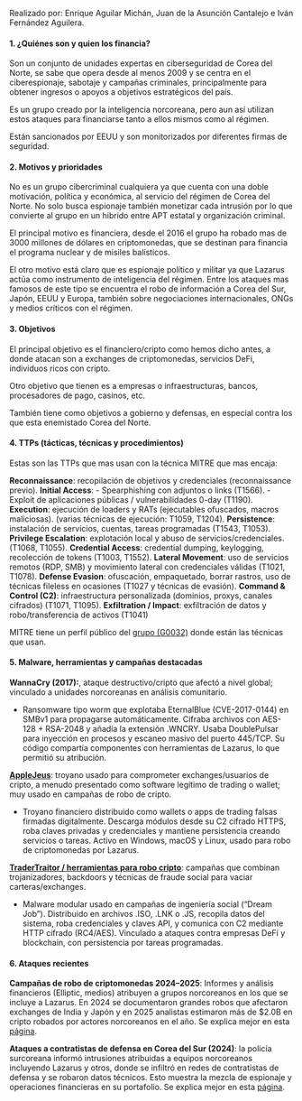 Realizado por: Enrique Aguilar Michán, Juan de la Asunción Cantalejo e Iván Fernández Aguilera.
#### 1. ¿Quiénes son y quien los financia?

Son un conjunto de unidades expertas en ciberseguridad de Corea del Norte, se sabe que opera desde al menos 2009 y se centra en el ciberespionaje, sabotaje y campañas criminales, principalmente para obtener ingresos o apoyos a objetivos estratégicos del país.

Es un grupo creado por la inteligencia norcoreana, pero aun así utilizan estos ataques para financiarse tanto a ellos mismos como al régimen.

Están sancionados por EEUU y son monitorizados por diferentes firmas de seguridad.

#### 2. Motivos y prioridades

No es un grupo cibercriminal cualquiera ya que cuenta con una doble motivación, política y económica, al servicio del régimen de Corea del Norte. No solo busca espionaje también monetizar cada intrusión por lo que convierte al grupo en un hibrido entre APT estatal y organización criminal.

El principal motivo es financiera, desde el 2016 el grupo ha robado mas de 3000 millones de dólares en criptomonedas, que se destinan para financia el programa nuclear y de misiles balísticos.

El otro motivo está claro que es espionaje político y militar ya que Lazarus actúa como instrumento de inteligencia del régimen. Entre los ataques mas famosos de este tipo se encuentra el robo de información a Corea del Sur, Japón, EEUU y Europa, también sobre negociaciones internacionales, ONGs y medios críticos con el régimen.

#### 3. Objetivos

El principal objetivo es el financiero/cripto como hemos dicho antes, a donde atacan son a exchanges de criptomonedas, servicios DeFi, individuos ricos con cripto.

Otro objetivo que tienen es a empresas o infraestructuras, bancos, procesadores de pago, casinos, etc.

También tiene como objetivos a gobierno y defensas, en especial contra los que esta enemistado Corea del Norte.

#### 4. TTPs (tácticas, técnicas y procedimientos)

Estas son las TTPs que mas usan con la técnica MITRE que mas encaja:

**Reconnaissance**: recopilación de objetivos y credenciales (reconnaissance previo). 
**Initial Access**:
	- Spearphishing con adjuntos o links (T1566).
	- Exploit de aplicaciones públicas / vulnerabilidades 0-day (T1190).
**Execution**: ejecución de loaders y RATs (ejecutables ofuscados, macros maliciosas). (varias técnicas de ejecución: T1059, T1204).
**Persistence**: instalación de servicios, cuentas, tareas programadas (T1543, T1053).
**Privilege Escalation**: explotación local y abuso de servicios/credenciales. (T1068, T1055).
**Credential Access**: credential dumping, keylogging, recolección de tokens (T1003, T1552).
**Lateral Movement**: uso de servicios remotos (RDP, SMB) y movimiento lateral con credenciales válidas (T1021, T1078).
**Defense Evasion**: ofuscación, empaquetado, borrar rastros, uso de técnicas fileless en ocasiones (T1027 y técnicas de evasión).
**Command & Control (C2)**: infraestructura personalizada (dominios, proxys, canales cifrados) (T1071, T1095).
**Exfiltration / Impact**: exfiltración de datos y robo/transferencia de activos (T1041)

MITRE tiene un perfil público del [grupo (G0032)](https://attack.mitre.org/groups/G0032/) donde están las técnicas que usan.

#### 5. Malware, herramientas y campañas destacadas

**WannaCry (2017):**, ataque destructivo/cripto que afectó a nivel global; vinculado a unidades norcoreanas en análisis comunitario.
- Ransomware tipo worm que explotaba EternalBlue (CVE-2017-0144) en SMBv1 para propagarse automáticamente. Cifraba archivos con AES-128 + RSA-2048 y añadía la extensión .WNCRY. Usaba DoublePulsar para inyección en procesos y escaneo masivo del puerto 445/TCP. Su código compartía componentes con herramientas de Lazarus, lo que permitió su atribución.

[**AppleJeus**](https://www.cisa.gov/news-events/cybersecurity-advisories/aa21-048a): troyano usado para comprometer exchanges/usuarios de cripto, a menudo presentado como software legítimo de trading o wallet; muy usado en campañas de robo de cripto. 
- Troyano financiero distribuido como wallets o apps de trading falsas firmadas digitalmente. Descarga módulos desde su C2 cifrado HTTPS, roba claves privadas y credenciales y mantiene persistencia creando servicios o tareas. Activo en Windows, macOS y Linux, usado para robo de criptomonedas por Lazarus.

[**TraderTraitor / herramientas para robo cripto**](https://www.theverge.com/2025/1/14/24343762/north-korea-crypto-stolen-wazirx-lazarus-group): campañas que combinan trojanizadores, backdoors y técnicas de fraude social para vaciar carteras/exchanges.
- Malware modular usado en campañas de ingeniería social (“Dream Job”). Distribuido en archivos .ISO, .LNK o .JS, recopila datos del sistema, roba credenciales y claves API, y comunica con C2 mediante HTTP cifrado (RC4/AES). Vinculado a ataques contra empresas DeFi y blockchain, con persistencia por tareas programadas.

#### 6. Ataques recientes

**Campañas de robo de criptomonedas 2024–2025**: Informes y análisis financieros (Elliptic, medios) atribuyen a grupos norcoreanos en los que se incluye a Lazarus. En 2024 se documentaron grandes robos que afectaron exchanges de India y Japón y en 2025 analistas estimaron más de $2.0B en cripto robados por actores norcoreanos en el año. Se explica mejor en esta [página](https://www.theverge.com/2025/1/14/24343762/north-korea-crypto-stolen-wazirx-lazarus-group).

**Ataques a contratistas de defensa en Corea del Sur (2024)**: la policía surcoreana informó intrusiones atribuidas a equipos norcoreanos incluyendo Lazarus y otros, donde se infiltró en redes de contratistas de defensa y se robaron datos técnicos. Esto muestra la mezcla de espionaje y operaciones financieras en su portafolio. Se explica mejor en esta [página](https://www.reuters.com/technology/cybersecurity/north-korea-hacking-teams-hack-south-korea-defence-contractors-police-2024-04-23/).